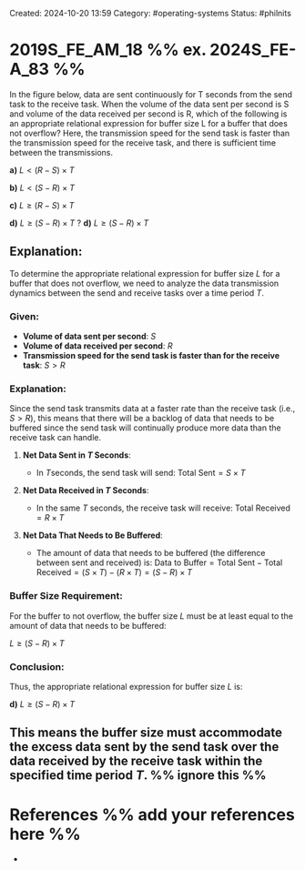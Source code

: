 Created: 2024-10-20 13:59
Category: #operating-systems 
Status: #philnits



# 2019S_FE_AM_18 %% ex. 2024S_FE-A_83 %%

In the figure below, data are sent continuously for T seconds from the send task to the receive task. When the volume of the data sent per second is S and volume of the data received per second is R, which of the following is an appropriate relational expression for buffer size L for a buffer that does not overflow? Here, the transmission speed for the send task is faster than the transmission speed for the receive task, and there is sufficient time between the transmissions.



**a)** $L<(R-S)\times T$ 

**b)** $L<(S-R)\times T$ 

**c)** $L\geq(R-S)\times T$ 

**d)** $L\geq(S-R)\times T$ 
?
**d)** $L\geq(S-R)\times T$  
## **Explanation:**

To determine the appropriate relational expression for buffer size $L$ for a buffer that does not overflow, we need to analyze the data transmission dynamics between the send and receive tasks over a time period $T$.

### Given:

- **Volume of data sent per second**: $S$
- **Volume of data received per second**: $R$
- **Transmission speed for the send task is faster than for the receive task**: $S>R$

### Explanation:

Since the send task transmits data at a faster rate than the receive task (i.e., $S>R$), this means that there will be a backlog of data that needs to be buffered since the send task will continually produce more data than the receive task can handle.

1. **Net Data Sent in $T$ Seconds**:
    
    - In $T$seconds, the send task will send: $\text{Total Sent} = S \times T$
2. **Net Data Received in $T$ Seconds**:
    
    - In the same $T$ seconds, the receive task will receive: $\text{Total Received} = R \times T$
3. **Net Data That Needs to Be Buffered**:
    
    - The amount of data that needs to be buffered (the difference between sent and received) is: $\text{Data to Buffer} = \text{Total Sent} - \text{Total Received} = (S \times T) - (R \times T) = (S - R) \times T$

### Buffer Size Requirement:

For the buffer to not overflow, the buffer size $L$ must be at least equal to the amount of data that needs to be buffered:

$L \geq (S - R) \times T$

### **Conclusion:**

Thus, the appropriate relational expression for buffer size $L$ is:

**d)** $L \geq (S - R) \times T$

This means the buffer size must accommodate the excess data sent by the send task over the data received by the receive task within the specified time period $T$.
%% ignore this %%
---









# References %% add your references here %%
- 